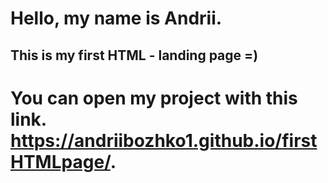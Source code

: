 # Hello, my name is Andrii.
## This is my first HTML - landing page =)


# You can open my project with this link. https://andriibozhko1.github.io/firstHTMLpage/.
